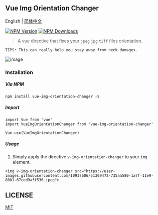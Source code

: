 ## Vue Img Orientation Changer
English | [简体中文](./README-zh_CN.md)

[![NPM Version][npm-image]][npm-url]
[![NPM Downloads][downloads-image]][downloads-url]

> A vue directive that fixes your `jpeg`  `jpg`  `tiff` files orientation.

` TIPS: This can really help you stay away from neck damages. `

![image](https://user-images.githubusercontent.com/10917606/51384914-b0469b00-1b58-11e9-924b-53c8ae374c2c.png)


### Installation

##### Via NPM
```
npm install vue-img-orientation-changer -S
```

##### Import 
```
import Vue from 'vue'
import VueImgOrientationChanger from 'vue-img-orientation-changer'

Vue.use(VueImgOrientationChanger)
```

##### Usage

1. Simply apply the directive `v-img-orientation-changer` to your `img` element.

```
<img v-img-orientation-changer src="https://user-images.githubusercontent.com/10917606/51309472-735aa580-1a7f-11e9-8081-67ced9a3f536.jpeg">
```

## LICENSE

[MIT](LICENSE)

[npm-image]: https://img.shields.io/npm/v/vue-img-orientation-changer.svg
[npm-url]: https://npmjs.org/package/vue-img-orientation-changer
[downloads-image]: https://img.shields.io/npm/dm/vue-img-orientation-changer.svg
[downloads-url]: https://npmjs.org/package/vue-img-orientation-changer
